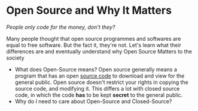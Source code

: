 # Open Source and Why It Matters
_People only code for the money, don't they?_

Many people thought that open source programmes and softwares are equal to free software. But the fact it, they're not.
Let's learn what their differences are and eventually understand why Open Source Matters to the society

- What does Open-Source means?
Open source generally means a program that has an open [source code](https://en.wikipedia.org/wiki/Source_code) to download and view for the general public. Open source doesn't restrict your rights in copying the source code, and modifying it. This differs a lot with closed source code, in which the code **has** to be kept **secret** to the general public.
- Why do I need to care about Open-Source and Closed-Source?
